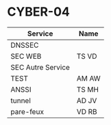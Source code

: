 # CYBER-04

| Service           | Name  |
| ----------------- | ----- |
| DNSSEC            |       |
| SEC WEB           | TS VD |
| SEC Autre Service |       |
| TEST              | AM AW |
| ANSSI             | TS MH |
| tunnel            | AD JV |
| pare-feux         | VD RB |
